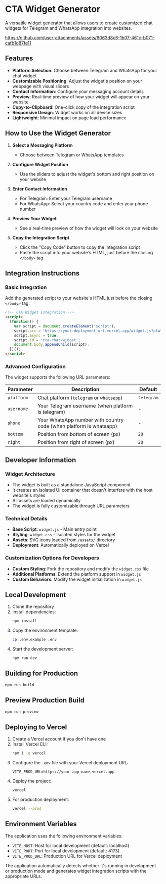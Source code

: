 # CTA Widget Generator

A versatile widget generator that allows users to create customized chat widgets for Telegram and WhatsApp integration into websites.


https://github.com/user-attachments/assets/6063d8c6-1b07-461c-b071-cafb1d87fe11


## Features

- **Platform Selection**: Choose between Telegram and WhatsApp for your chat widget
- **Customizable Positioning**: Adjust the widget's position on your webpage with visual sliders
- **Contact Information**: Configure your messaging account details 
- **Preview**: Real-time preview of how your widget will appear on your website
- **Copy-to-Clipboard**: One-click copy of the integration script
- **Responsive Design**: Widget works on all device sizes
- **Lightweight**: Minimal impact on page load performance

## How to Use the Widget Generator

1. **Select a Messaging Platform**
   - Choose between Telegram or WhatsApp templates

2. **Configure Widget Position**
   - Use the sliders to adjust the widget's bottom and right position on your website

3. **Enter Contact Information**
   - For Telegram: Enter your Telegram username
   - For WhatsApp: Select your country code and enter your phone number

4. **Preview Your Widget**
   - See a real-time preview of how the widget will look on your website

5. **Copy the Integration Script**
   - Click the "Copy Code" button to copy the integration script
   - Paste the script into your website's HTML, just before the closing `</body>` tag

## Integration Instructions

### Basic Integration

Add the generated script to your website's HTML just before the closing `</body>` tag:

```html
<!-- CTA Widget Integration -->
<script>
  (function() {
    var script = document.createElement('script');
    script.src = 'https://your-deployment-url.vercel.app/widget.js?platform=telegram&username=yourname&bottom=20&right=20';
    script.async = true;
    script.id = 'cta-chat-widget';
    document.body.appendChild(script);
  })();
</script>
```

### Advanced Configuration

The widget supports the following URL parameters:

| Parameter | Description | Default |
|-----------|-------------|---------|
| `platform` | Chat platform (`telegram` or `whatsapp`) | `telegram` |
| `username` | Your Telegram username (when platform is telegram) | - |
| `phone` | Your WhatsApp number with country code (when platform is whatsapp) | - |
| `bottom` | Position from bottom of screen (px) | `20` |
| `right` | Position from right of screen (px) | `20` |


## Developer Information

### Widget Architecture

- The widget is built as a standalone JavaScript component
- It creates an isolated UI container that doesn't interfere with the host website's styles
- All assets are loaded dynamically
- The widget is fully customizable through URL parameters

### Technical Details

- **Base Script**: `widget.js` - Main entry point
- **Styling**: `widget.css` - Isolated styles for the widget
- **Assets**: SVG icons loaded from `/assets/` directory
- **Deployment**: Automatically deployed on Vercel

### Customization Options for Developers

- **Custom Styling**: Fork the repository and modify the `widget.css` file
- **Additional Platforms**: Extend the platform support in `widget.js`
- **Custom Behaviors**: Modify the widget initialization in `widget.js`

## Local Development

1. Clone the repository
2. Install dependencies:
   ```bash
   npm install
   ```
3. Copy the environment template:
   ```bash
   cp .env.example .env
   ```
4. Start the development server:
   ```bash
   npm run dev
   ```

## Building for Production

```bash
npm run build
```

## Preview Production Build

```bash
npm run preview
```

## Deploying to Vercel

1. Create a Vercel account if you don't have one
2. Install Vercel CLI:
   ```bash
   npm i -g vercel
   ```
3. Configure the `.env` file with your Vercel deployment URL:
   ```
   VITE_PROD_URL=https://your-app-name.vercel.app
   ```
4. Deploy the project:
   ```bash
   vercel
   ```
5. For production deployment:
   ```bash
   vercel --prod
   ```

## Environment Variables

The application uses the following environment variables:

- `VITE_HOST`: Host for local development (default: localhost)
- `VITE_PORT`: Port for local development (default: 4173)
- `VITE_PROD_URL`: Production URL for Vercel deployment

The application automatically detects whether it's running in development or production mode and generates widget integration scripts with the appropriate URLs.
